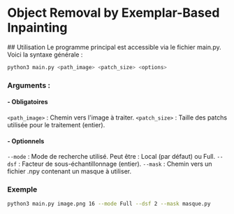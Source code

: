 # Object Removal by Exemplar-Based Inpainting

## Utilisation
Le programme principal est accessible via le fichier main.py. Voici la syntaxe générale :

```bash
python3 main.py <path_image> <patch_size> <options>
```
### Arguments :
#### - Obligatoires
```<path_image>``` : Chemin vers l'image à traiter.
```<patch_size>``` : Taille des patchs utilisée pour le traitement (entier).

#### - Optionnels
```--mode``` : Mode de recherche utilisé. Peut être : Local (par défaut) ou Full.
```--dsf``` : Facteur de sous-échantillonnage (entier).
```--mask``` : Chemin vers un fichier .npy contenant un masque à utiliser.


### Exemple
```bash
python3 main.py image.png 16 --mode Full --dsf 2 --mask masque.py
```

